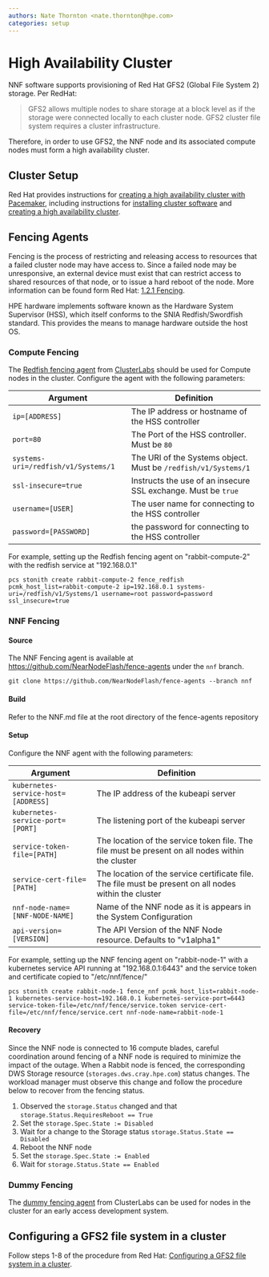 ```yaml
---
authors: Nate Thornton <nate.thornton@hpe.com>
categories: setup
---
```


# High Availability Cluster

NNF software supports provisioning of Red Hat GFS2 (Global File System 2) storage. Per RedHat:
> GFS2 allows multiple nodes to share storage at a block level as if the storage were connected locally to each cluster node. GFS2 cluster file system requires a cluster infrastructure.

Therefore, in order to use GFS2, the NNF node and its associated compute nodes must form a high availability cluster.

## Cluster Setup

Red Hat provides instructions for [creating a high availability cluster with Pacemaker](https://access.redhat.com/documentation/en-us/red_hat_enterprise_linux/8/html/configuring_and_managing_high_availability_clusters/assembly_creating-high-availability-cluster-configuring-and-managing-high-availability-clusters#doc-wrapper), including instructions for [installing cluster software](https://access.redhat.com/documentation/en-us/red_hat_enterprise_linux/8/html/configuring_and_managing_high_availability_clusters/assembly_creating-high-availability-cluster-configuring-and-managing-high-availability-clusters#proc_installing-cluster-software-creating-high-availability-cluster) and
[creating a high availability cluster](https://access.redhat.com/documentation/en-us/red_hat_enterprise_linux/8/html/configuring_and_managing_high_availability_clusters/assembly_creating-high-availability-cluster-configuring-and-managing-high-availability-clusters).


## Fencing Agents

Fencing is the process of restricting and releasing access to resources that a failed cluster node may have access to. Since a failed node may be unresponsive, an external device must exist that can restrict access to shared resources of that node, or to issue a hard reboot of the node. More information can be found form Red Hat: [1.2.1 Fencing](https://access.redhat.com/documentation/en-us/red_hat_enterprise_linux/8/html/configuring_and_managing_high_availability_clusters/assembly_overview-of-high-availability-configuring-and-managing-high-availability-clusters#fencing).

HPE hardware implements software known as the Hardware System Supervisor (HSS), which itself conforms to the SNIA Redfish/Swordfish standard. This provides the means to manage hardware outside the host OS.

### Compute Fencing

The [Redfish fencing agent](https://github.com/ClusterLabs/fence-agents/tree/main/agents/redfish) from [ClusterLabs](https://github.com/ClusterLabs/fence-agents) should be used for Compute nodes in the cluster. Configure the agent with the following parameters:

| Argument | Definition |
| -------- | ---------- |
| `ip=[ADDRESS]` | The IP address or hostname of the HSS controller |
| `port=80` | The Port of the HSS controller. Must be `80` |
| `systems-uri=/redfish/v1/Systems/1` | The URI of the Systems object. Must be `/redfish/v1/Systems/1` |
| `ssl-insecure=true` | Instructs the use of an insecure SSL exchange. Must be `true` |
| `username=[USER]` | The user name for connecting to the HSS controller |
| `password=[PASSWORD]` | the password for connecting to the HSS controller |

For example, setting up the Redfish fencing agent on "rabbit-compute-2" with the redfish service at "192.168.0.1"

```shell
pcs stonith create rabbit-compute-2 fence_redfish pcmk_host_list=rabbit-compute-2 ip=192.168.0.1 systems-uri=/redfish/v1/Systems/1 username=root password=password ssl_insecure=true
```

### NNF Fencing

#### Source
The NNF Fencing agent is available at https://github.com/NearNodeFlash/fence-agents under the `nnf` branch.

```shell
git clone https://github.com/NearNodeFlash/fence-agents --branch nnf
```
#### Build

Refer to the NNF.md file at the root directory of the fence-agents repository

#### Setup
Configure the NNF agent with the following parameters:

| Argument | Definition |
| -------- | ---------- |
| `kubernetes-service-host=[ADDRESS]` | The IP address of the kubeapi server |
| `kubernetes-service-port=[PORT]` | The listening port of the kubeapi server |
| `service-token-file=[PATH]` | The location of the service token file. The file must be present on all nodes within the cluster |
| `service-cert-file=[PATH]` | The location of the service certificate file. The file must be present on all nodes within the cluster |
| `nnf-node-name=[NNF-NODE-NAME]` | Name of the NNF node as it is appears in the System Configuration |
| `api-version=[VERSION]` | The API Version of the NNF Node resource. Defaults to "v1alpha1" |

For example, setting up the NNF fencing agent on "rabbit-node-1" with a kubernetes service API running at "192.168.0.1:6443" and the service token and certificate copied to "/etc/nnf/fence/"

```
pcs stonith create rabbit-node-1 fence_nnf pcmk_host_list=rabbit-node-1 kubernetes-service-host=192.168.0.1 kubernetes-service-port=6443 service-token-file=/etc/nnf/fence/service.token service-cert-file=/etc/nnf/fence/service.cert nnf-node-name=rabbit-node-1
```

#### Recovery
Since the NNF node is connected to 16 compute blades, careful coordination around fencing of a NNF node is required to minimize the impact of the outage. When a Rabbit node is fenced, the corresponding DWS Storage resource (`storages.dws.cray.hpe.com`) status changes. The workload manager must observe this change and follow the procedure below to recover from the fencing status.

1. Observed the `storage.Status` changed and that `storage.Status.RequiresReboot == True`
2. Set the `storage.Spec.State := Disabled`
4. Wait for a change to the Storage status `storage.Status.State == Disabled`
5. Reboot the NNF node
6. Set the `storage.Spec.State := Enabled`
7. Wait for `storage.Status.State == Enabled`

### Dummy Fencing

The [dummy fencing agent](https://github.com/ClusterLabs/fence-agents/tree/main/agents/dummy) from ClusterLabs can be used for nodes in the cluster for an early access development system.

## Configuring a GFS2 file system in a cluster

Follow steps 1-8 of the procedure from Red Hat: [Configuring a GFS2 file system in a cluster](https://access.redhat.com/documentation/en-us/red_hat_enterprise_linux/8/html/configuring_and_managing_high_availability_clusters/assembly_configuring-gfs2-in-a-cluster-configuring-and-managing-high-availability-clusters#doc-wrapper).
